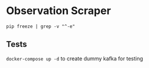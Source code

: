 # Observation Scraper

`pip freeze | grep -v "^-e"`

## Tests

`docker-compose up -d` to create dummy kafka for testing

